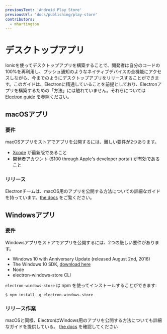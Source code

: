 ```yaml
---
previousText: 'Android Play Store'
previousUrl: 'docs/publishing/play-store'
contributors:
  - mhartington
---
```


# デスクトップアプリ

Ionicを使ってデスクトップアプリを構築することで、開発者は自分のコードの100%を再利用し、プッシュ通知のようなネイティブデバイスの全機能にアクセスしながら、今までのようにデスクトップアプリをリリースすることができます。このガイドは、Electronに精通していることを前提としており、Electronアプリを構築するための「方法」には触れていません。それらについては <a href="https://electronjs.org/docs/tutorial/first-app" target="_blank">Electron guide</a> を参照ください。

## macOSアプリ

### 要件

macOSアプリをストアでアプリを公開するには、難しい要件が2つあります。

* [Xcode](https://itunes.apple.com/us/app/xcode/id497799835?mt=12) が最新版であること
* 開発者アカウント ($100 through Apple's developer portal) が有効であること

### リリース

Electronチームは、macOS用のアプリを公開する方法についての詳細なガイドを持っています。[the docs](https://electronjs.org/docs/tutorial/mac-app-store-submission-guide) をご覧ください。

## Windowsアプリ

### 要件

Windowsアプリをストアでアプリを公開するには、2つの厳しい要件があります。

* Windows 10 with Anniversary Update (released August 2nd, 2016)
* The Windows 10 SDK, [download here](https://developer.microsoft.com/en-us/windows/downloads/windows-10-sdk)
* Node
* electron-windows-store CLI

`electron-windows-store` は npm を使ってインストールすることができます:

```shell
$ npm install -g electron-windows-store
```

### リリース作業

macOSと同様、ElectronはWindows用のアプリを公開する方法についても詳細なガイドを提供している。 [the docs](https://electronjs.org/docs/tutorial/windows-store-guide) を確認してください
